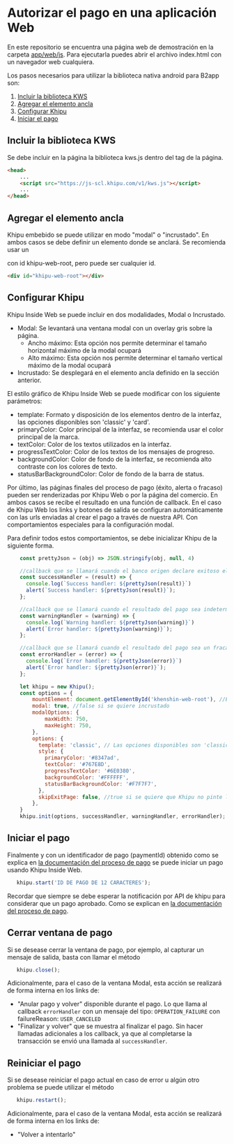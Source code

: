 # Autorizar el pago en una aplicación Web

En este repositorio se encuentra una página web de demostración en la carpeta [app/web/js](https://github.com/khipu/khipu-inside-demo/tree/master/app/web/js). Para ejecutarla puedes abrir el archivo index.html con un navegador web cualquiera.

Los pasos necesarios para utilizar la biblioteca nativa android para B2app son:

1. [Incluir la biblioteca KWS](#incluir-la-biblioteca-kws)
2. [Agregar el elemento ancla](#agregar-el-elemento-ancla)
3. [Configurar Khipu](#configurar-khipu)
4. [Iniciar el pago](#iniciar-el-pago)

## Incluir la biblioteca KWS

Se debe incluir en la página la biblioteca kws.js dentro del tag <head> de la página.

```html
<head>
    ...
    <script src="https://js-scl.khipu.com/v1/kws.js"></script>
    ...
</head>
```

## Agregar el elemento ancla

Khipu embebido se puede utilizar en modo "modal" o "incrustado". En ambos casos se debe definir un elemento donde se anclará. Se recomienda usar un <div> con id khipu-web-root, pero puede ser cualquier id.

```html
<div id="khipu-web-root"></div>
```

## Configurar Khipu

Khipu Inside Web se puede incluir en dos modalidades, Modal o Incrustado.
- Modal: Se levantará una ventana modal con un overlay gris sobre la página.
  - Ancho máximo: Esta opción nos permite determinar el tamaño horizontal máximo de la modal ocupará
  - Alto máximo: Esta opción nos permite determinar el tamaño vertical máximo de la modal ocupará
- Incrustado: Se desplegará en el elemento ancla definido en la sección anterior.

El estilo gráfico de Khipu Inside Web se puede modificar con los siguiente parámetros:
- template: Formato y disposición de los elementos dentro de la interfaz, las opciones disponibles son 'classic' y 'card'.
- primaryColor: Color principal de la interfaz, se recomienda usar el color principal de la marca.
- textColor: Color de los textos utilizados en la interfaz.
- progressTextColor: Color de los textos de los mensajes de progreso.
- backgroundColor: Color de fondo de la interfaz, se recomienda alto contraste con los colores de texto.
- statusBarBackgroundColor: Color de fondo de la barra de status.

Por último, las páginas finales del proceso de pago (éxito, alerta o fracaso) pueden ser renderizadas por Khipu Web o por la página del comercio. En ambos casos se recibe el resultado en una función de callback.
En el caso de Khipu Web los links y botones de salida se configuran automáticamente con las urls enviadas al crear el pago a través de nuestra API. Con comportamientos especiales para la configuración modal.

Para definir todos estos comportamientos, se debe inicializar Khipu de la siguiente forma.

```js
    const prettyJson = (obj) => JSON.stringify(obj, null, 4)

    //callback que se llamará cuando el banco origen declare exitoso el pago
    const successHandler = (result) => {
      console.log(`Success handler: ${prettyJson(result)}`)
      alert(`Success handler: ${prettyJson(result)}`);
    };

    //callback que se llamará cuando el resultado del pago sea indeterminado
    const warningHandler = (warning) => {
      console.log(`Warning handler: ${prettyJson(warning)}`)
      alert(`Error handler: ${prettyJson(warning)}`);
    };

    //callback que se llamará cuando el resultado del pago sea un fracaso
    const errorHandler = (error) => {
      console.log(`Error handler: ${prettyJson(error)}`)
      alert(`Error handler: ${prettyJson(error)}`);
    };

    let khipu = new Khipu();
    const options = {
        mountElement: document.getElementById('khenshin-web-root'), //Elemento ancla
        modal: true, //false si se quiere incrustado
        modalOptions: {
            maxWidth: 750,
            maxHeight: 750,
        },
        options: {
          template: 'classic', // Las opciones disponibles son 'classic' y 'card'  
          style: {
            primaryColor: '#8347ad',
            textColor: '#767E8D',
            progressTextColor: '#6E0380',
            backgroundColor: '#FFFFFF',
            statusBarBackgroundColor: '#F7F7F7',
          },
          skipExitPage: false, //true si se quiere que Khipu no pinte las páginas finales
        },
    }
    khipu.init(options, successHandler, warningHandler, errorHandler);
```

## Iniciar el pago

Finalmente y con un identificador de pago (paymentId) obtenido como se explica en [la documentación del proceso de pago](README.md) se puede iniciar un pago usando Khipu Inside Web.

```js
   khipu.start('ID DE PAGO DE 12 CARACTERES');
```

Recordar que siempre se debe esperar la notificación por API de khipu para considerar que un pago aprobado. Como se explican en [la documentación del proceso de pago](README.md).

## Cerrar ventana de pago

Si se desease cerrar la ventana de pago, por ejemplo, al capturar un mensaje de salida, basta con llamar el método

```js
   khipu.close();
```

Adicionalmente, para el caso de la ventana Modal, esta acción se realizará de forma interna en los links de:
- "Anular pago y volver" disponible durante el pago. Lo que llama al callback `errorHandler` con un mensaje 
del tipo: `OPERATION_FAILURE` con failureReason: `USER_CANCELED`
- "Finalizar y volver" que se muestra al finalizar el pago. Sin hacer llamadas adicionales a los callback, ya que
al completarse la transacción se envió una llamada al `successHandler`.

## Reiniciar el pago

Si se desease reiniciar el pago actual en caso de error u algún otro problema se puede utilizar el método

```js
   khipu.restart();
```

Adicionalmente, para el caso de la ventana Modal, esta acción se realizará de forma interna en los links de:
- "Volver a intentarlo"
